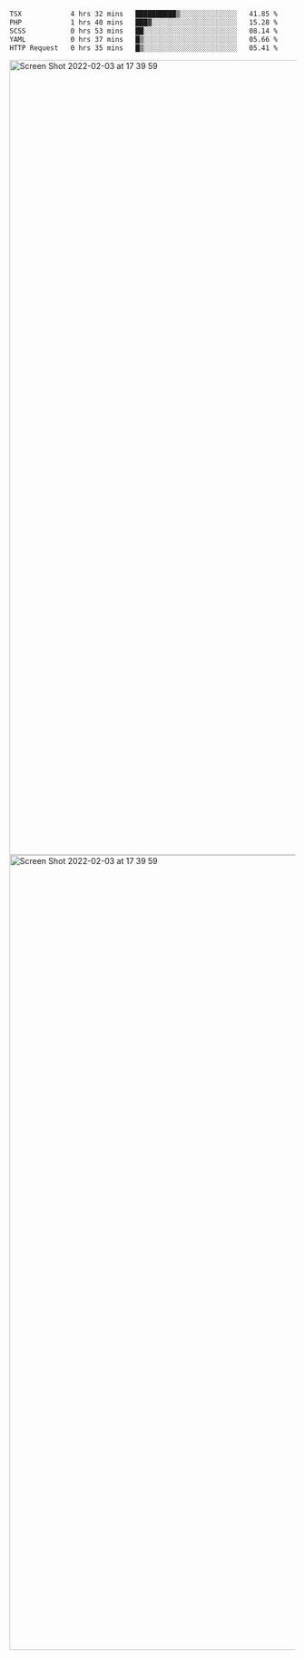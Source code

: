 <!--START_SECTION:waka-->

```txt
TSX            4 hrs 32 mins   ██████████▒░░░░░░░░░░░░░░   41.85 %
PHP            1 hrs 40 mins   ███▓░░░░░░░░░░░░░░░░░░░░░   15.28 %
SCSS           0 hrs 53 mins   ██░░░░░░░░░░░░░░░░░░░░░░░   08.14 %
YAML           0 hrs 37 mins   █▒░░░░░░░░░░░░░░░░░░░░░░░   05.66 %
HTTP Request   0 hrs 35 mins   █▒░░░░░░░░░░░░░░░░░░░░░░░   05.41 %
```

<!--END_SECTION:waka-->

<img width="1400" alt="Screen Shot 2022-02-03 at 17 39 59" src="https://user-images.githubusercontent.com/45716542/152387304-f2b60485-53a6-4f4b-a818-5cefb1b0c0ae.png">
<img width="1400" alt="Screen Shot 2022-02-03 at 17 39 59" src="https://user-images.githubusercontent.com/45716542/152387273-ea5cdf21-2a45-44da-8bef-00c1763b1d42.png">
